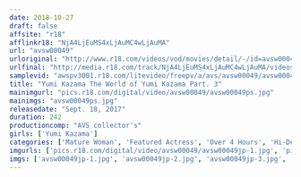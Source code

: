 ```yaml
---
date: 2018-10-27
draft: false
affsite: "r18"
afflinkr18: "NjA4LjEuMS4xLjAuMC4wLjAuMA"
url: "avsw00049"
urloriginal: "http://www.r18.com/videos/vod/movies/detail/-/id=avsw00049"
urlfinal: "http://media.r18.com/track/NjA4LjEuMS4xLjAuMC4wLjAuMA/videos/vod/movies/detail/-/id=avsw00049"
samplevid: "awspv3001.r18.com/litevideo/freepv/a/avs/avsw00049/avsw00049_dmb_w.mp4"
title: "Yumi Kazama The World of Yumi Kazama Part. 3"
mainimgurl: "pics.r18.com/digital/video/avsw00049/avsw00049ps.jpg"
mainimgs: "avsw00049ps.jpg"
releasedate: "Sept. 18, 2017"
duration: 242
productioncomp: "AVS collector's"
girls: ['Yumi Kazama']
categories: ['Mature Woman', 'Featured Actress', 'Over 4 Hours', 'Hi-Def', 'Actress Best Compilation']
imgurls: ['pics.r18.com/digital/video/avsw00049/avsw00049jp-1.jpg', 'pics.r18.com/digital/video/avsw00049/avsw00049jp-2.jpg', 'pics.r18.com/digital/video/avsw00049/avsw00049jp-3.jpg', 'pics.r18.com/digital/video/avsw00049/avsw00049jp-4.jpg', 'pics.r18.com/digital/video/avsw00049/avsw00049jp-5.jpg', 'pics.r18.com/digital/video/avsw00049/avsw00049jp-6.jpg', 'pics.r18.com/digital/video/avsw00049/avsw00049jp-7.jpg', 'pics.r18.com/digital/video/avsw00049/avsw00049jp-8.jpg', 'pics.r18.com/digital/video/avsw00049/avsw00049jp-9.jpg', 'pics.r18.com/digital/video/avsw00049/avsw00049jp-10.jpg', 'pics.r18.com/digital/video/avsw00049/avsw00049jp-11.jpg', 'pics.r18.com/digital/video/avsw00049/avsw00049jp-12.jpg', 'pics.r18.com/digital/video/avsw00049/avsw00049jp-13.jpg', 'pics.r18.com/digital/video/avsw00049/avsw00049jp-14.jpg', 'pics.r18.com/digital/video/avsw00049/avsw00049jp-15.jpg', 'pics.r18.com/digital/video/avsw00049/avsw00049jp-16.jpg', 'pics.r18.com/digital/video/avsw00049/avsw00049jp-17.jpg', 'pics.r18.com/digital/video/avsw00049/avsw00049jp-18.jpg', 'pics.r18.com/digital/video/avsw00049/avsw00049jp-19.jpg', 'pics.r18.com/digital/video/avsw00049/avsw00049jp-20.jpg']
imgs: ['avsw00049jp-1.jpg', 'avsw00049jp-2.jpg', 'avsw00049jp-3.jpg', 'avsw00049jp-4.jpg', 'avsw00049jp-5.jpg', 'avsw00049jp-6.jpg', 'avsw00049jp-7.jpg', 'avsw00049jp-8.jpg', 'avsw00049jp-9.jpg', 'avsw00049jp-10.jpg', 'avsw00049jp-11.jpg', 'avsw00049jp-12.jpg', 'avsw00049jp-13.jpg', 'avsw00049jp-14.jpg', 'avsw00049jp-15.jpg', 'avsw00049jp-16.jpg', 'avsw00049jp-17.jpg', 'avsw00049jp-18.jpg', 'avsw00049jp-19.jpg', 'avsw00049jp-20.jpg']
---
```

